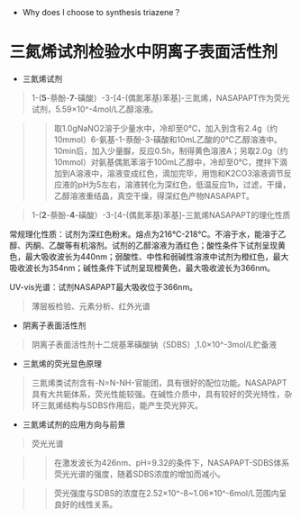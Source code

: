 * Why does I choose to synthesis triazene？

# 三氮烯试剂检验水中阴离子表面活性剂

* 三氮烯试剂

> 1-(**5**-萘酚-**7**-磺酸）-3-\[4-(偶氮苯基)苯基]-三氮烯，NASAPAPT作为荧光试剂，5.59×10^-4mol/L乙醇溶液。

>> 取1.0gNaNO2溶于少量水中，冷却至0℃，加入到含有2.4g（约10mmol）6-氨基-1-萘酚-3-磺酸和10mL乙酸的0℃乙醇溶液中。10min后，加入少量脲，反应0.5h，制得黄色溶液A；另取2.0g（约10mmol）对氨基偶氮苯溶于100mL乙醇中，冷却至0℃，搅拌下滴加到A溶液中，溶液变成红色，滴加完毕，用饱和K2CO3溶液调节反应液的pH为5左右，溶液转化为深红色，低温反应1h，过滤，干燥，乙醇溶液重结晶，真空干燥，得深红色产物NASAPAPT。

>  1-(**2**-萘酚-**4**-磺酸）-3-\[4-(偶氮苯基)苯基]-三氮烯NASAPAPT的理化性质

常规理化性质：试剂为深红色粉末。熔点为216℃-218℃。不溶于水，能溶于乙醇、丙酮、乙酸等有机溶剂。试剂的乙醇溶液为酒红色；酸性条件下试剂呈现黄色，最大吸收波长为440nm；弱酸性、中性和弱碱性溶液中试剂为橙红色，最大吸收波长为354nm；碱性条件下试剂呈现橙黄色，最大吸收波长为366nm。

UV-vis光谱：试剂NASAPAPT最大吸收位于366nm。


> 薄层板检验、元素分析、红外光谱

* 阴离子表面活性剂

> 阴离子表面活性剂十二烷基苯磺酸钠（SDBS）,1.0×10^-3mol/L贮备液

* 三氮烯的荧光显色原理

> 三氮烯类试剂含有-N=N-NH-官能团，具有很好的配位功能。NASAPAPT具有大共轭体系，荧光性能较强。在碱性介质中，具有较好的荧光特性，杂环三氮烯结构与SDBS作用后，能产生荧光猝灭。

> 

* 三氮烯试剂的应用方向与前景

> 荧光光谱

>> 在激发波长为426nm、pH=9.32的条件下，NASAPAPT-SDBS体系荧光光谱的强度，随着SDBS浓度的增加而减小。

>> 荧光强度与SDBS的浓度在2.52×10^-8~1.06×10^-6mol/L范围内呈良好的线性关系。
